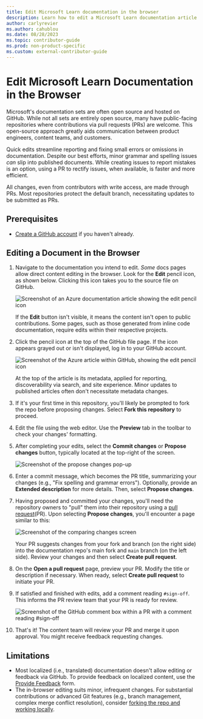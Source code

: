 ```yaml
---
title: Edit Microsoft Learn documentation in the browser
description: Learn how to edit a Microsoft Learn documentation article in the browser using GitHub.
author: carlyrevier
ms.author: cahublou
ms.date: 08/28/2023
ms.topic: contributor-guide
ms.prod: non-product-specific
ms.custom: external-contributor-guide
---
```


# Edit Microsoft Learn Documentation in the Browser

Microsoft's documentation sets are often open source and hosted on GitHub. While not all sets are entirely open source, many have public-facing repositories where contributions via pull requests (PRs) are welcome. This open-source approach greatly aids communication between product engineers, content teams, and customers.

Quick edits streamline reporting and fixing small errors or omissions in documentation. Despite our best efforts, minor grammar and spelling issues _can_ slip into published documents. While creating issues to report mistakes is an option, using a PR to rectify issues, when available, is faster and more efficient.

All changes, even from contributors with write access, are made through PRs. Most repositories protect the default branch, necessitating updates to be submitted as PRs.

## Prerequisites

- [Create a GitHub account](index.md#create-a-github-account) if you haven't already.

## Editing a Document in the Browser

1. Navigate to the documentation you intend to edit. _Some_ docs pages allow direct content editing in the browser. Look for the **Edit** pencil icon, as shown below. Clicking this icon takes you to the source file on GitHub.

   ![Screenshot of an Azure documentation article showing the edit pencil icon](media/how-to-write-quick-edits/edit-article.png)

   If the **Edit** button isn't visible, it means the content isn't open to public contributions. Some pages, such as those generated from inline code documentation, require edits within their respective projects.

1. Click the pencil icon at the top of the GitHub file page. If the icon appears grayed out or isn't displayed, log in to your GitHub account.

   ![Screenshot of the Azure article within GitHub, showing the edit pencil icon](media/how-to-write-quick-edits/edit-icon.png)

   At the top of the article is its metadata, applied for reporting, discoverability via search, and site experience. Minor updates to published articles often don't necessitate metadata changes.

1. If it's your first time in this repository, you'll likely be prompted to fork the repo before proposing changes. Select **Fork this repository** to proceed.

1. Edit the file using the web editor. Use the **Preview** tab in the toolbar to check your changes' formatting.

1. After completing your edits, select the **Commit changes** or **Propose changes** button, typically located at the top-right of the screen.

   ![Screenshot of the propose changes pop-up](media/how-to-write-quick-edits/commit-changes.png)

1. Enter a commit message, which becomes the PR title, summarizing your changes (e.g., "Fix spelling and grammar errors"). Optionally, provide an **Extended description** for more details. Then, select **Propose changes**.

1. Having proposed and committed your changes, you'll need the repository owners to "pull" them into their repository using a [pull request](https://docs.github.com/articles/using-pull-requests)(PR). Upon selecting **Propose changes**, you'll encounter a page similar to this:

   ![Screenshot of the comparing changes screen](media/how-to-write-quick-edits/create-pull-request.png)

   Your PR suggests changes from your fork and branch (on the right side) into the documentation repo's main fork and `main` branch (on the left side). Review your changes and then select **Create pull request**.

1. On the **Open a pull request** page, preview your PR. Modify the title or description if necessary. When ready, select **Create pull request** to initiate your PR.

1. If satisfied and finished with edits, add a comment reading `#sign-off`. This informs the PR review team that your PR is ready for review.

    ![Screenshot of the GitHub comment box within a PR with a comment reading #sign-off](media/how-to-write-quick-edits/sign-off.png)

1. That's it! The content team will review your PR and merge it upon approval. You might receive feedback requesting changes.

## Limitations

- Most localized (i.e., translated) documentation doesn't allow editing or feedback via GitHub. To provide feedback on localized content, use the [Provide Feedback](https://aka.ms/provide-feedback) form.
- The in-browser editing suits minor, infrequent changes. For substantial contributions or advanced Git features (e.g., branch management, complex merge conflict resolution), consider [forking the repo and working locally](how-to-write-workflows-major.md).
